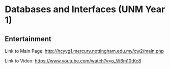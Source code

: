 # Databases and Interfaces (UNM Year 1)
## Entertainment

Link to Main Page: 
http://hcyyg1.mercury.nottingham.edu.my/cw2/main.php

Link to Video: 
https://www.youtube.com/watch?v=o_W6m10tKc8
